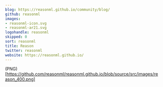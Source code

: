 ```yaml
---
blog: https://reasonml.github.io/community/blog/
github: reasonml
images:
- reasonml-icon.svg
- reasonml-ar21.svg
logohandle: reasonml
skipped: 0
sort: reasonml
title: Reason
twitter: reasonml
website: https://reasonml.github.io/
---
```


(PNG)[https://github.com/reasonml/reasonml.github.io/blob/source/src/images/reason_400.png]
